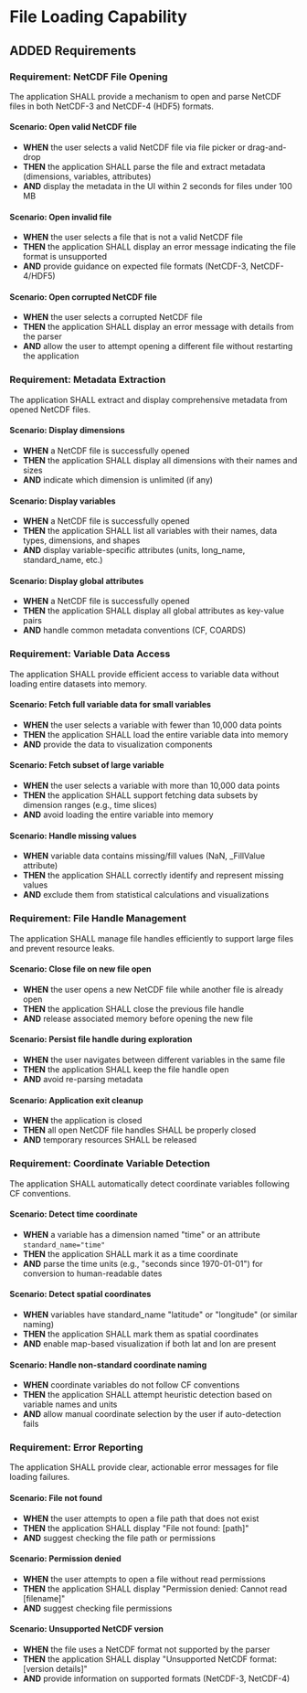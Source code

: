 # File Loading Capability

## ADDED Requirements

### Requirement: NetCDF File Opening
The application SHALL provide a mechanism to open and parse NetCDF files in both NetCDF-3 and NetCDF-4 (HDF5) formats.

#### Scenario: Open valid NetCDF file
- **WHEN** the user selects a valid NetCDF file via file picker or drag-and-drop
- **THEN** the application SHALL parse the file and extract metadata (dimensions, variables, attributes)
- **AND** display the metadata in the UI within 2 seconds for files under 100 MB

#### Scenario: Open invalid file
- **WHEN** the user selects a file that is not a valid NetCDF file
- **THEN** the application SHALL display an error message indicating the file format is unsupported
- **AND** provide guidance on expected file formats (NetCDF-3, NetCDF-4/HDF5)

#### Scenario: Open corrupted NetCDF file
- **WHEN** the user selects a corrupted NetCDF file
- **THEN** the application SHALL display an error message with details from the parser
- **AND** allow the user to attempt opening a different file without restarting the application

### Requirement: Metadata Extraction
The application SHALL extract and display comprehensive metadata from opened NetCDF files.

#### Scenario: Display dimensions
- **WHEN** a NetCDF file is successfully opened
- **THEN** the application SHALL display all dimensions with their names and sizes
- **AND** indicate which dimension is unlimited (if any)

#### Scenario: Display variables
- **WHEN** a NetCDF file is successfully opened
- **THEN** the application SHALL list all variables with their names, data types, dimensions, and shapes
- **AND** display variable-specific attributes (units, long_name, standard_name, etc.)

#### Scenario: Display global attributes
- **WHEN** a NetCDF file is successfully opened
- **THEN** the application SHALL display all global attributes as key-value pairs
- **AND** handle common metadata conventions (CF, COARDS)

### Requirement: Variable Data Access
The application SHALL provide efficient access to variable data without loading entire datasets into memory.

#### Scenario: Fetch full variable data for small variables
- **WHEN** the user selects a variable with fewer than 10,000 data points
- **THEN** the application SHALL load the entire variable data into memory
- **AND** provide the data to visualization components

#### Scenario: Fetch subset of large variable
- **WHEN** the user selects a variable with more than 10,000 data points
- **THEN** the application SHALL support fetching data subsets by dimension ranges (e.g., time slices)
- **AND** avoid loading the entire variable into memory

#### Scenario: Handle missing values
- **WHEN** variable data contains missing/fill values (NaN, _FillValue attribute)
- **THEN** the application SHALL correctly identify and represent missing values
- **AND** exclude them from statistical calculations and visualizations

### Requirement: File Handle Management
The application SHALL manage file handles efficiently to support large files and prevent resource leaks.

#### Scenario: Close file on new file open
- **WHEN** the user opens a new NetCDF file while another file is already open
- **THEN** the application SHALL close the previous file handle
- **AND** release associated memory before opening the new file

#### Scenario: Persist file handle during exploration
- **WHEN** the user navigates between different variables in the same file
- **THEN** the application SHALL keep the file handle open
- **AND** avoid re-parsing metadata

#### Scenario: Application exit cleanup
- **WHEN** the application is closed
- **THEN** all open NetCDF file handles SHALL be properly closed
- **AND** temporary resources SHALL be released

### Requirement: Coordinate Variable Detection
The application SHALL automatically detect coordinate variables following CF conventions.

#### Scenario: Detect time coordinate
- **WHEN** a variable has a dimension named "time" or an attribute `standard_name="time"`
- **THEN** the application SHALL mark it as a time coordinate
- **AND** parse the time units (e.g., "seconds since 1970-01-01") for conversion to human-readable dates

#### Scenario: Detect spatial coordinates
- **WHEN** variables have standard_name "latitude" or "longitude" (or similar naming)
- **THEN** the application SHALL mark them as spatial coordinates
- **AND** enable map-based visualization if both lat and lon are present

#### Scenario: Handle non-standard coordinate naming
- **WHEN** coordinate variables do not follow CF conventions
- **THEN** the application SHALL attempt heuristic detection based on variable names and units
- **AND** allow manual coordinate selection by the user if auto-detection fails

### Requirement: Error Reporting
The application SHALL provide clear, actionable error messages for file loading failures.

#### Scenario: File not found
- **WHEN** the user attempts to open a file path that does not exist
- **THEN** the application SHALL display "File not found: [path]"
- **AND** suggest checking the file path or permissions

#### Scenario: Permission denied
- **WHEN** the user attempts to open a file without read permissions
- **THEN** the application SHALL display "Permission denied: Cannot read [filename]"
- **AND** suggest checking file permissions

#### Scenario: Unsupported NetCDF version
- **WHEN** the file uses a NetCDF format not supported by the parser
- **THEN** the application SHALL display "Unsupported NetCDF format: [version details]"
- **AND** provide information on supported formats (NetCDF-3, NetCDF-4)
